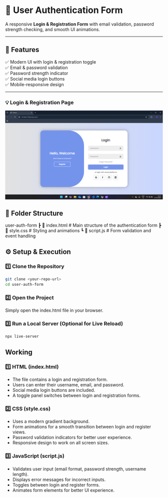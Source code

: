 # 📌 User Authentication Form  
A responsive **Login & Registration Form** with email validation, password strength checking, and smooth UI animations.  


---

## 🚀 Features  
✅ Modern UI with login & registration toggle  
✅ Email & password validation  
✅ Password strength indicator  
✅ Social media login buttons  
✅ Mobile-responsive design  

---
### 💡 Login & Registration Page  
![Login Page](images-demo-video/Screenshot-1.png)

## 📂 Folder Structure  
user-auth-form
┣ 📜 index.html # Main structure of the authentication form
┣ 📜 style.css # Styling and animations
┗ 📜 script.js # Form validation and event handling

## ⚙️ Setup & Execution  
### 1️⃣ Clone the Repository  
```sh
git clone <your-repo-url>
cd user-auth-form
```
### 2️⃣ Open the Project
Simply open the index.html file in your browser.

### 3️⃣ Run a Local Server (Optional for Live Reload)
```sh
npx live-server
```
## Working
### **1️⃣ HTML (index.html)**
- The file contains a login and registration form.
- Users can enter their username, email, and password.
- Social media login buttons are included.
- A toggle panel switches between login and registration forms.
### **2️⃣ CSS (style.css)**
- Uses a modern gradient background.
- Form animations for a smooth transition between login and register views.
- Password validation indicators for better user experience.
- Responsive design to work on all screen sizes.
### **3️⃣ JavaScript (script.js)**
- Validates user input (email format, password strength, username length).
- Displays error messages for incorrect inputs.
- Toggles between login and register forms.
- Animates form elements for better UI experience.
